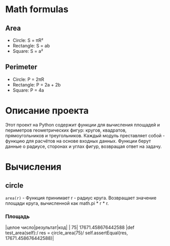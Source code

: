 # Math formulas
## Area
- Circle: S = πR²
- Rectangle: S = ab
- Square: S = a²

## Perimeter
- Circle: P = 2πR
- Rectangle: P = 2a + 2b
- Square: P = 4a
# Описание проекта
 Этот проект на Python содержит функции для вычисления площадей и периметров геометрических фигур: кругов, квадратов, прямоугольников и треугольников. Каждый модуль преставляет собой - функцию для расчётов на основе входных данных. Функции берут данные о радиусе, сторонах и углах фигур, возвращая ответ на задачу.
# Вычисления
## circle 
 `area(r)` - Функция принимает r - радиус круга. Возвращает значение площади круга, вычисленной как math.pi * r * r.
### Площадь
|целое число|результат|код|
| 75| 17671.458676442588 |def test_area(self):/
        res = circle_area(75)/
        self.assertEqual(res, 17671.458676442588)|
